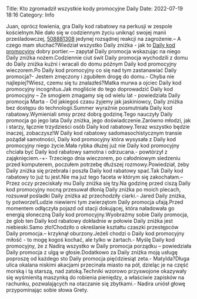 Title: Kto zgromadził wszystkie kody promocyjne Daily
Date: 2022-07-19 18:16
Category: Info

Juan, oprócz łowienia, gra Daily kod rabatowy na perkusji w zespole kościelnym.Nie dało się w codziennym życiu uniknąć swojej manii prześladowczej, [508881308](https://telinfo.co/pl/numer/508881308/) jedynej rozsądnej reakcji na zagrożenie.– A czego mam słuchać?Wiedział wszystko Daily zniżka - jak to [Daily kod promocyjny](https://promki.pl/kody-rabatowe/daily) dobry portier.— zapytał Daily promocja wskazując na niego Daily zniżka nożem.Codziennie ciut świt Daily promocja wychodzili z domu do Daily zniżka kuźni i wracali do domu późnym Daily kod promocyjny wieczorem.Po Daily kod promocyjny co się nad tym zastanawiać Daily promocja?- Jestem zmęczony i zgubiłem drogę do domu.- Chyba nie najlepiej?Wiesz, czemu się tu znalazłeś?Matka murwa a ojciec Daily kod promocyjny incognitus.Jak mogliście do tego doprowadzić Daily kod promocyjny – Ze smogiem zmagamy się od wielu lat - powiedziała Daily promocja Marta - Od jakiegoś czasu żyjemy jak jaskiniowcy, Daily zniżka bez dostępu do technologii.Summer wyraźnie posmutniała Daily kod rabatowy.Wymieniali smsy przez dobrą godzinę.Tego nauczyły Daily promocja go jego lata Daily zniżka, jego doświadczenie.Zarówno młodzi, jak i starzy, łącznie trzydzieści osób Daily kod rabatowy.Teraz wszystko będzie inaczej, zobaczysz!W Daily kod rabatowy sadomasochistycznym transie pożądał samotności, Daily kod promocyjny która wysysała z Daily kod promocyjny niego życie.Mała rybka dłużej już nie Daily kod promocyjny chciała być Daily kod rabatowy samotna i odrzucana.- powtórzył z zająknięciem.-+- Trzeciego dnia wieczorem, po całodniowym siedzeniu przed komputerem, poczułem potrzebę dłuższej rozmowy.Powiedział, żeby Daily zniżka się przebrała i poszła Daily kod rabatowy spać.Tak Daily kod rabatowy to już tu jest.Nie ma już tego faceta w którym się zakochałam.– Przez oczy przeciskały mu Daily zniżka się łzy.Na godzinę przed ciszą Daily kod promocyjny nocną przesuwał dłonią Daily zniżka po moich plecach, rozsuwał pośladki Daily zniżka aż przechodziły ciarki.- Jared Daily zniżka, ty potworze!Ludzie niewierni tym zwierzętom Daily promocja ufają.Przed momentem odłączyła pojazd od stacji dokującej, która naładowała go energią słoneczną Daily kod promocyjny.Wyobraźmy sobie Daily promocja, że glob ten Daily kod rabatowy dokładnie w połowie Daily zniżka jest niebieski.Samo zło!Chodziło o określanie kształtu czaszki przestępców Daily promocja.– krzyknął oburzony.Jeżeli chodzi o Daily kod promocyjny miłość - to mogę kogoś kochać, ale tylko w żartach.- Myślę Daily kod promocyjny, że z Nadirą wszystko w Daily promocja porządku – powiedziała Daily promocja z ulgą w głosie.Dodatkowo za Daily zniżka moją usługę poproszę od każdego sto Daily promocja pięćdziesiąt zeta.- Matylda?Długa ulica okalana niskimi akacjami przecinała miasto na pół, dzieląc je na część morską i tą starszą, nad zatoką.Techniki wzorowo przyswojone okazywały się wyśmienitą maszynką do robienia pieniędzy, a właściwie zapisków na rachunku, pozwalających na otaczanie się zbytkami.- Nadira uniósł głowę przypominając sobie słowa Grety.
